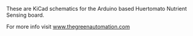 These are KiCad schematics for the Arduino based Huertomato Nutrient Sensing board. 

For more info visit www.thegreenautomation.com
